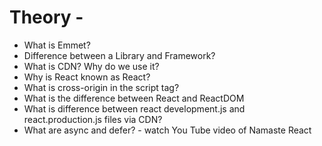 # Theory -

- What is Emmet?
- Difference between a Library and Framework?
- What is CDN? Why do we use it?
- Why is React known as React?
- What is cross-origin in the script tag?
- What is the difference between React and ReactDOM
- What is difference between react development.js and react.production.js files via CDN?
- What are async and defer? - watch You Tube video of Namaste React
